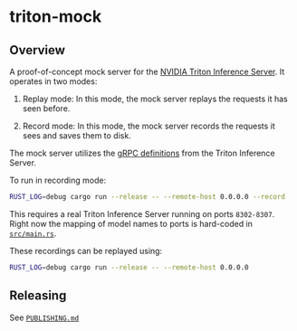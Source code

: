 # triton-mock

## Overview

A proof-of-concept mock server for the [NVIDIA Triton Inference Server](https://github.com/triton-inference-server/server).  It operates in two modes:

1. Replay mode:  In this mode, the mock server replays the requests it has seen before.

2. Record mode:  In this mode, the mock server records the requests it sees and saves them to disk.

The mock server utilizes the [gRPC definitions](https://github.com/triton-inference-server/common/tree/main/protobuf) from the Triton Inference Server.

To run in recording mode:

```bash
RUST_LOG=debug cargo run --release -- --remote-host 0.0.0.0 --record
```

This requires a real Triton Inference Server running on ports `8302-8307`.  Right now the mapping of model names to ports is hard-coded in [`src/main.rs`](https://github.com/YurtsAI/triton-mock/blob/main/src/main.rs#L57).

These recordings can be replayed using:

```bash
RUST_LOG=debug cargo run --release -- --remote-host 0.0.0.0
```

## Releasing

See [`PUBLISHING.md`](./PUBLISHING.md)
